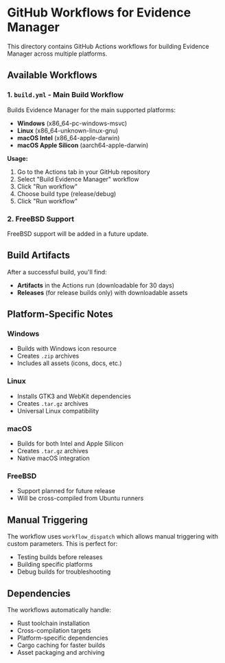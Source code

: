 # GitHub Workflows for Evidence Manager

This directory contains GitHub Actions workflows for building Evidence Manager across multiple platforms.

## Available Workflows

### 1. `build.yml` - Main Build Workflow
Builds Evidence Manager for the main supported platforms:
- **Windows** (x86_64-pc-windows-msvc)
- **Linux** (x86_64-unknown-linux-gnu)
- **macOS Intel** (x86_64-apple-darwin)
- **macOS Apple Silicon** (aarch64-apple-darwin)

**Usage:**
1. Go to the Actions tab in your GitHub repository
2. Select "Build Evidence Manager" workflow
3. Click "Run workflow"
4. Choose build type (release/debug)
5. Click "Run workflow"

### 2. FreeBSD Support
FreeBSD support will be added in a future update.

## Build Artifacts

After a successful build, you'll find:
- **Artifacts** in the Actions run (downloadable for 30 days)
- **Releases** (for release builds only) with downloadable assets

## Platform-Specific Notes

### Windows
- Builds with Windows icon resource
- Creates `.zip` archives
- Includes all assets (icons, docs, etc.)

### Linux
- Installs GTK3 and WebKit dependencies
- Creates `.tar.gz` archives
- Universal Linux compatibility

### macOS
- Builds for both Intel and Apple Silicon
- Creates `.tar.gz` archives
- Native macOS integration

### FreeBSD
- Support planned for future release
- Will be cross-compiled from Ubuntu runners

## Manual Triggering

The workflow uses `workflow_dispatch` which allows manual triggering with custom parameters. This is perfect for:
- Testing builds before releases
- Building specific platforms
- Debug builds for troubleshooting

## Dependencies

The workflows automatically handle:
- Rust toolchain installation
- Cross-compilation targets
- Platform-specific dependencies
- Cargo caching for faster builds
- Asset packaging and archiving
